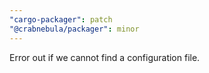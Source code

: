 ```yaml
---
"cargo-packager": patch
"@crabnebula/packager": minor
---
```


Error out if we cannot find a configuration file.
